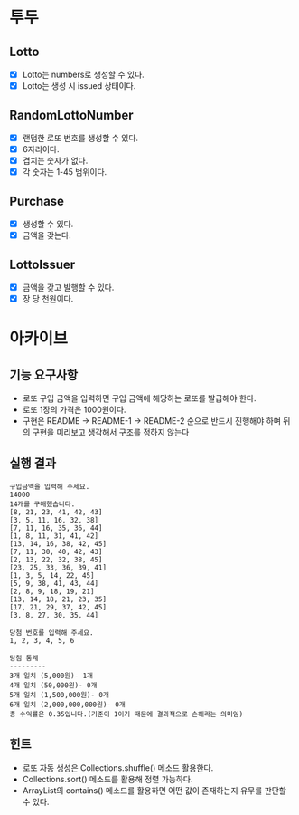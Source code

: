 # 투두
## Lotto
- [x] Lotto는 numbers로 생성할 수 있다.
- [x] Lotto는 생성 시 issued 상태이다.

## RandomLottoNumber
- [x] 랜덤한 로또 번호를 생성할 수 있다.
- [x] 6자리이다.
- [x] 겹치는 숫자가 없다.
- [x] 각 숫자는 1-45 범위이다.

## Purchase
- [x] 생성할 수 있다.
- [x] 금액을 갖는다.

## LottoIssuer
- [x] 금액을 갖고 발행할 수 있다.
- [x] 장 당 천원이다.

# 아카이브

## 기능 요구사항
- 로또 구입 금액을 입력하면 구입 금액에 해당하는 로또를 발급해야 한다.
- 로또 1장의 가격은 1000원이다.
- 구현은 README -> README-1 -> README-2 순으로 반드시 진행해야 하며 뒤의 구현을 미리보고 생각해서 구조를 정하지 않는다

## 실행 결과
```
구입금액을 입력해 주세요.
14000
14개를 구매했습니다.
[8, 21, 23, 41, 42, 43]
[3, 5, 11, 16, 32, 38]
[7, 11, 16, 35, 36, 44]
[1, 8, 11, 31, 41, 42]
[13, 14, 16, 38, 42, 45]
[7, 11, 30, 40, 42, 43]
[2, 13, 22, 32, 38, 45]
[23, 25, 33, 36, 39, 41]
[1, 3, 5, 14, 22, 45]
[5, 9, 38, 41, 43, 44]
[2, 8, 9, 18, 19, 21]
[13, 14, 18, 21, 23, 35]
[17, 21, 29, 37, 42, 45]
[3, 8, 27, 30, 35, 44]

당첨 번호를 입력해 주세요.
1, 2, 3, 4, 5, 6

당첨 통계
---------
3개 일치 (5,000원)- 1개
4개 일치 (50,000원)- 0개
5개 일치 (1,500,000원)- 0개
6개 일치 (2,000,000,000원)- 0개
총 수익률은 0.35입니다.(기준이 1이기 때문에 결과적으로 손해라는 의미임)
```

## 힌트
- 로또 자동 생성은 Collections.shuffle() 메소드 활용한다.
- Collections.sort() 메소드를 활용해 정렬 가능하다.
- ArrayList의 contains() 메소드를 활용하면 어떤 값이 존재하는지 유무를 판단할 수 있다.
